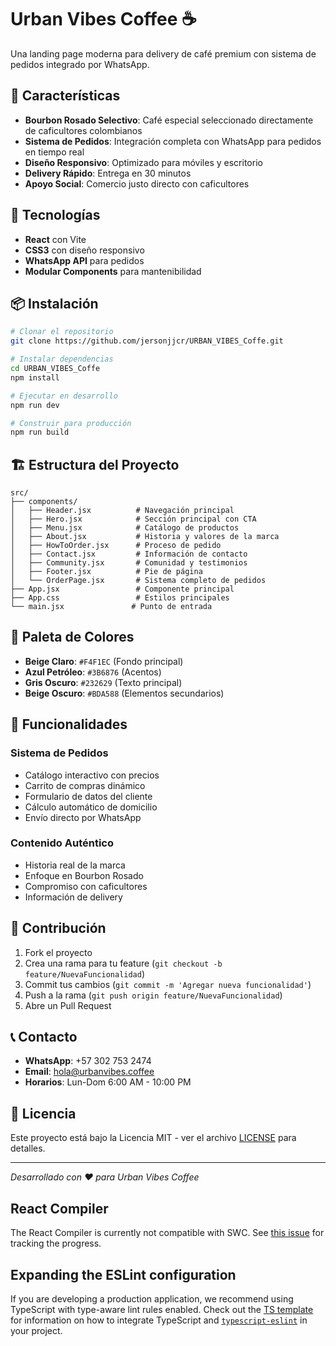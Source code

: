 # Urban Vibes Coffee ☕

Una landing page moderna para delivery de café premium con sistema de pedidos integrado por WhatsApp.

## 🌟 Características

- **Bourbon Rosado Selectivo**: Café especial seleccionado directamente de caficultores colombianos
- **Sistema de Pedidos**: Integración completa con WhatsApp para pedidos en tiempo real
- **Diseño Responsivo**: Optimizado para móviles y escritorio
- **Delivery Rápido**: Entrega en 30 minutos
- **Apoyo Social**: Comercio justo directo con caficultores

## 🚀 Tecnologías

- **React** con Vite
- **CSS3** con diseño responsivo
- **WhatsApp API** para pedidos
- **Modular Components** para mantenibilidad

## 📦 Instalación

```bash
# Clonar el repositorio
git clone https://github.com/jersonjjcr/URBAN_VIBES_Coffe.git

# Instalar dependencias
cd URBAN_VIBES_Coffe
npm install

# Ejecutar en desarrollo
npm run dev

# Construir para producción
npm run build
```

## 🏗️ Estructura del Proyecto

```
src/
├── components/
│   ├── Header.jsx          # Navegación principal
│   ├── Hero.jsx            # Sección principal con CTA
│   ├── Menu.jsx            # Catálogo de productos
│   ├── About.jsx           # Historia y valores de la marca
│   ├── HowToOrder.jsx      # Proceso de pedido
│   ├── Contact.jsx         # Información de contacto
│   ├── Community.jsx       # Comunidad y testimonios
│   ├── Footer.jsx          # Pie de página
│   └── OrderPage.jsx       # Sistema completo de pedidos
├── App.jsx                 # Componente principal
├── App.css                 # Estilos principales
└── main.jsx               # Punto de entrada
```

## 🎨 Paleta de Colores

- **Beige Claro**: `#F4F1EC` (Fondo principal)
- **Azul Petróleo**: `#3B6876` (Acentos)
- **Gris Oscuro**: `#232629` (Texto principal)
- **Beige Oscuro**: `#BDA588` (Elementos secundarios)

## 📱 Funcionalidades

### Sistema de Pedidos
- Catálogo interactivo con precios
- Carrito de compras dinámico
- Formulario de datos del cliente
- Cálculo automático de domicilio
- Envío directo por WhatsApp

### Contenido Auténtico
- Historia real de la marca
- Enfoque en Bourbon Rosado
- Compromiso con caficultores
- Información de delivery

## 🤝 Contribución

1. Fork el proyecto
2. Crea una rama para tu feature (`git checkout -b feature/NuevaFuncionalidad`)
3. Commit tus cambios (`git commit -m 'Agregar nueva funcionalidad'`)
4. Push a la rama (`git push origin feature/NuevaFuncionalidad`)
5. Abre un Pull Request

## 📞 Contacto

- **WhatsApp**: +57 302 753 2474
- **Email**: hola@urbanvibes.coffee
- **Horarios**: Lun-Dom 6:00 AM - 10:00 PM

## 📄 Licencia

Este proyecto está bajo la Licencia MIT - ver el archivo [LICENSE](LICENSE) para detalles.

---

*Desarrollado con ❤️ para Urban Vibes Coffee*

## React Compiler

The React Compiler is currently not compatible with SWC. See [this issue](https://github.com/vitejs/vite-plugin-react/issues/428) for tracking the progress.

## Expanding the ESLint configuration

If you are developing a production application, we recommend using TypeScript with type-aware lint rules enabled. Check out the [TS template](https://github.com/vitejs/vite/tree/main/packages/create-vite/template-react-ts) for information on how to integrate TypeScript and [`typescript-eslint`](https://typescript-eslint.io) in your project.
